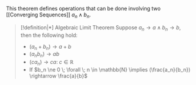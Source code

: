 This theorem defines operations that can be done involving two [[Converging Sequences]] $a_n \; \land \; b_n$. 

>[!definition|*] Algebraic Limit Theorem
>Suppose $a_n \rightarrow a \; \land \; b_n \rightarrow b$, then the following hold:
>- $(a_n + b_n) \rightarrow a + b$
>- $(a_nb_n) \rightarrow ab$
>- $(ca_n) \rightarrow ca : \; c \in \mathbb{R}$
>- If $b_n \ne 0 \; \forall \; n \in \mathbb{N} \implies (\frac{a_n}{b_n}) \rightarrow \frac{a}{b}$


